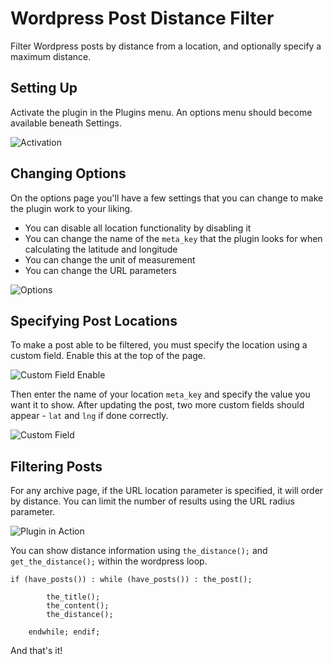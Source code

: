 Wordpress Post Distance Filter
=================

Filter Wordpress posts by distance from a location, and optionally specify a maximum distance.

## Setting Up

Activate the plugin in the Plugins menu. An options menu should become available beneath Settings.

![Activation](http://i.imgur.com/eJ8zZ8F.png)

## Changing Options

On the options page you'll have a few settings that you can change to make the plugin work to your liking.

- You can disable all location functionality by disabling it
- You can change the name of the <code>meta_key</code> that the plugin looks for when calculating the latitude and longitude
- You can change the unit of measurement
- You can change the URL parameters

![Options](http://i.imgur.com/DRHXa5o.png)

## Specifying Post Locations

To make a post able to be filtered, you must specify the location using a custom field. Enable this at the top of the page.

![Custom Field Enable](http://i.imgur.com/EijS0Hx.png)

Then enter the name of your location <code>meta_key</code> and specify the value you want it to show. After updating the post, two more custom fields should appear - <code>lat</code> and <code>lng</code> if done correctly.

![Custom Field](http://i.imgur.com/Bcaupq7.png)

## Filtering Posts

For any archive page, if the URL location parameter is specified, it will order by distance. You can limit the number of results using the URL radius parameter.

![Plugin in Action](http://i.imgur.com/BDuqajL.png)

You can show distance information using <code>the_distance();</code> and <code>get_the_distance();</code> within the wordpress loop.

    if (have_posts()) : while (have_posts()) : the_post();

			the_title();
			the_content();
			the_distance();

		endwhile; endif;
		
And that's it!
